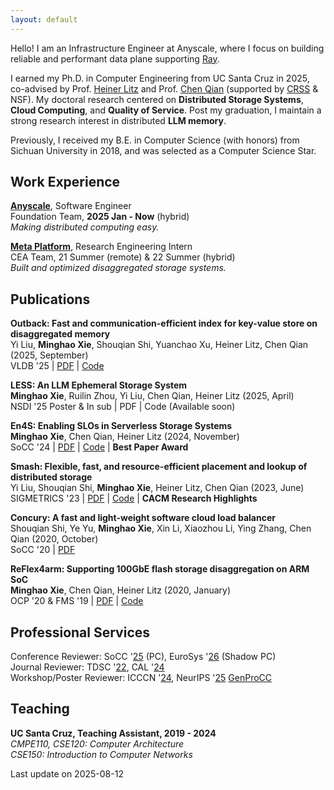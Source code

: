 ```yaml
---
layout: default
---
```


Hello! I am an Infrastructure Engineer at Anyscale, where I focus on building reliable and performant data plane supporting [Ray](https://www.ray.io/).

I earned my Ph.D. in Computer Engineering from UC Santa Cruz in 2025, co-advised by Prof. [Heiner Litz](https://people.ucsc.edu/~hlitz/) and Prof. [Chen Qian](https://users.soe.ucsc.edu/~qian/) (supported by [CRSS](https://www.crss.ucsc.edu/index.html) & NSF). My doctoral research centered on **Distributed Storage Systems**, **Cloud Computing**, and **Quality of Service**. Post my graduation, I maintain a strong research interest in distributed **LLM memory**.

Previously, I received my B.E. in Computer Science (with honors) from Sichuan University in 2018, and was selected as a Computer Science Star.

## Work Experience

[**Anyscale**](https://www.anyscale.com/), Software Engineer   
Foundation Team, **2025 Jan - Now** (hybrid)  
*Making distributed computing easy.*

[**Meta Platform**](https://www.meta.com/), Research Engineering Intern  
CEA Team, 21 Summer (remote) & 22 Summer (hybrid)  
*Built and optimized disaggregated storage systems.*

## Publications

**Outback: Fast and communication-efficient index for key-value store on disaggregated memory**  
Yi Liu, **Minghao Xie**, Shouqian Shi, Yuanchao Xu, Heiner Litz, Chen Qian (2025, September)  
VLDB '25 | [PDF](https://dl.acm.org/doi/10.14778/3705829.3705849) | [Code](https://github.com/yliu634/outback)

**LESS: An LLM Ephemeral Storage System**  
**Minghao Xie**, Ruilin Zhou, Yi Liu, Chen Qian, Heiner Litz (2025, April)  
NSDI '25 Poster & In sub | PDF | Code (Available soon)

**En4S: Enabling SLOs in Serverless Storage Systems**  
**Minghao Xie**, Chen Qian, Heiner Litz (2024, November)  
SoCC '24 | [PDF](https://dl.acm.org/doi/10.1145/3698038.3698529) | [Code](https://github.com/mhxie/En4S) | **Best Paper Award**

**Smash: Flexible, fast, and resource-efficient placement and lookup of distributed storage**  
Yi Liu, Shouqian Shi, **Minghao Xie**, Heiner Litz, Chen Qian (2023, June)  
SIGMETRICS '23 | [PDF](https://dl.acm.org/doi/10.1145/3606376.3593569) | [Code](https://github.com/yliu634/smash) | **CACM Research Highlights**

**Concury: A fast and light-weight software cloud load balancer**  
Shouqian Shi, Ye Yu, **Minghao Xie**, Xin Li, Xiaozhou Li, Ying Zhang, Chen Qian (2020, October)  
SoCC '20 | [PDF](https://dl.acm.org/doi/10.1145/3419111.3421279)

**ReFlex4arm: Supporting 100GbE flash storage disaggregation on ARM SoC**  
**Minghao Xie**, Chen Qian, Heiner Litz (2020, January)  
OCP '20 & FMS '19 | [PDF](https://github.com/mhxie/mhxie.github.io/blob/main/assets/paper/ReFlex4ARM.pdf) | [Code](https://github.com/mhxie/reflex4arm)

## Professional Services

Conference Reviewer: SoCC '[25](https://acmsocc.org/2025) (PC), EuroSys '[26](https://2026.eurosys.org/) (Shadow PC)  
Journal Reviewer: TDSC '[22](https://ieeexplore.ieee.org/xpl/aboutJournal.jsp?punumber=8858), CAL '[24](https://www.computer.org/csdl/journal/ca)  
Workshop/Poster Reviewer: ICCCN '[24](http://www.icccn.org/icccn24/index.html), NeurIPS '[25](https://neurips.cc/) [GenProCC](https://genprocc.github.io/)

## Teaching

**UC Santa Cruz, Teaching Assistant, 2019 - 2024**  
*CMPE110,* *CSE120: Computer Architecture*  
*CSE150: Introduction to Computer Networks*

Last update on 2025-08-12